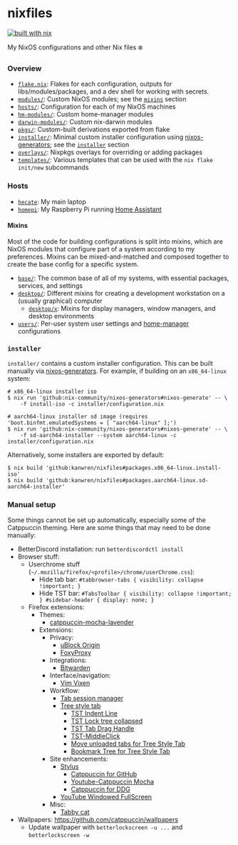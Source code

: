 # nixfiles

[![built with nix](https://builtwithnix.org/badge.svg)](https://builtwithnix.org)

My NixOS configurations and other Nix files :snowflake:

### Overview

- [`flake.nix`](flake.nix): Flakes for each configuration, outputs for libs/modules/packages, and a dev shell for working with secrets.
- [`modules/`](modules/): Custom NixOS modules; see the [`mixins`](#mixins) section
- [`hosts/`](hosts/): Configuration for each of my NixOS machines
- [`hm-modules/`](hm-modules/): Custom home-manager modules
- [`darwin-modules/`](darwin-modules/): Custom nix-darwin modules
- [`pkgs/`](pkgs/): Custom-built derivations exported from flake
- [`installer/`](installer/): Minimal custom installer configuration using [nixos-generators](https://github.com/nix-community/nixos-generators); see the [`installer`](#installer) section
- [`overlays/`](overlays/): Nixpkgs overlays for overriding or adding packages
- [`templates/`](templates/): Various templates that can be used with the `nix flake init/new` subcommands

### Hosts

- [`hecate`](hosts/hecate/): My main laptop
- [`homepi`](hosts/homepi/): My Raspberry Pi running [Home Assistant](https://www.home-assistant.io/)

#### Mixins

Most of the code for building configurations is split into mixins, which are
NixOS modules that configure part of a system according to my preferences.
Mixins can be mixed-and-matched and composed together to create the base config
for a specific system.

- [`base/`](modules/base): The common base of all of my systems, with essential packages, services, and settings
- [`desktop/`](modules/desktop): Different mixins for creating a development workstation on a (usually graphical) computer
  - [`desktop/x`](modules/desktop/x): Mixins for display managers, window managers, and desktop environments
- [`users/`](modules/users): Per-user system user settings and [home-manager](https://github.com/nix-community/home-manager/) configurations

### `installer`

`installer/` contains a custom installer configuration. This can be built
manually via [nixos-generators](https://github.com/nix-community/nixos-generators).
For example, if building on an `x86_64-linux` system:

```
# x86_64-linux installer iso
$ nix run 'github:nix-community/nixos-generators#nixos-generate' -- \
    -f install-iso -c installer/configuration.nix

# aarch64-linux installer sd image (requires 'boot.binfmt.emulatedSystems = [ "aarch64-linux" ];')
$ nix run 'github:nix-community/nixos-generators#nixos-generate' -- \
    -f sd-aarch64-installer --system aarch64-linux -c installer/configuration.nix
```

Alternatively, some installers are exported by default:

```
$ nix build 'github:kanwren/nixfiles#packages.x86_64-linux.install-iso'
$ nix build 'github:kanwren/nixfiles#packages.aarch64-linux.sd-aarch64-installer'
```

### Manual setup

Some things cannot be set up automatically, especially some of the Catppuccin
theming. Here are some things that may need to be done manually:

- BetterDiscord installation: run `betterdiscordctl install`
- Browser stuff:
  - Userchrome stuff (`~/.mozilla/firefox/<profile>/chrome/userChrome.css`):
    - Hide tab bar: `#tabbrowser-tabs { visibility: collapse !important; }`
    - Hide TST bar: `#TabsToolbar { visibility: collapse !important; } #sidebar-header { display: none; }`
  - Firefox extensions:
    - Themes:
      - [catppuccin-mocha-lavender](https://addons.mozilla.org/en-US/firefox/addon/catppuccin-mocha-lavender/)
    - Extensions:
      - Privacy:
        - [uBlock Origin](https://addons.mozilla.org/en-US/firefox/addon/ublock-origin/)
        - [FoxyProxy](https://addons.mozilla.org/en-US/firefox/addon/foxyproxy-standard/)
      - Integrations:
        - [Bitwarden](https://addons.mozilla.org/en-US/firefox/addon/bitwarden-password-manager/)
      - Interface/navigation:
        - [Vim Vixen](https://addons.mozilla.org/en-US/firefox/addon/vim-vixen/)
      - Workflow:
        - [Tab session manager](https://addons.mozilla.org/en-US/firefox/addon/tab-session-manager/)
        - [Tree style tab](https://addons.mozilla.org/en-US/firefox/addon/tree-style-tab/)
          - [TST Indent Line](https://addons.mozilla.org/en-US/firefox/addon/tst-indent-line/)
          - [TST Lock tree collapsed](https://addons.mozilla.org/en-US/firefox/addon/tst-lock-tree-collapsed/)
          - [TST Tab Drag Handle](https://addons.mozilla.org/en-US/firefox/addon/tst-tab-drag-handle/)
          - [TST-MiddleClick](https://addons.mozilla.org/en-US/firefox/addon/tst-middleclick/)
          - [Move unloaded tabs for Tree Style Tab](https://addons.mozilla.org/en-US/firefox/addon/move-unloaded-tabs-for-tst/)
          - [Bookmark Tree for Tree Style Tab](https://addons.mozilla.org/en-US/firefox/addon/bookmark-tree-for-tst/)
      - Site enhancements:
        - [Stylus](https://addons.mozilla.org/en-US/firefox/addon/styl-us/)
          - [Catppuccin for GitHub](https://github.com/catppuccin/github/raw/main/catppuccin.user.css)
          - [Youtube-Catppuccin Mocha](https://github.com/catppuccin/YouTube/raw/main/src/YouTubeCatppuccinMocha.user.css)
          - [Catppuccin for DDG](https://github.com/catppuccin/duckduckgo)
        - [YouTube Windowed FullScreen](https://addons.mozilla.org/en-US/firefox/addon/youtube-window-fullscreen/)
      - Misc:
        - [Tabby cat](https://addons.mozilla.org/en-US/firefox/addon/tabby-cat-friend/)
- Wallpapers: https://github.com/catppuccin/wallpapers
  - Update wallpaper with `betterlockscreen -u ...` and `betterlockscreen -w`
